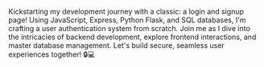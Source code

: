 Kickstarting my development journey with a classic: a login and signup page! Using JavaScript, Express, Python Flask, and SQL databases, I'm crafting a user authentication system from scratch. Join me as I dive into the intricacies of backend development, explore frontend interactions, and master database management. Let's build secure, seamless user experiences together! 🔒💻
